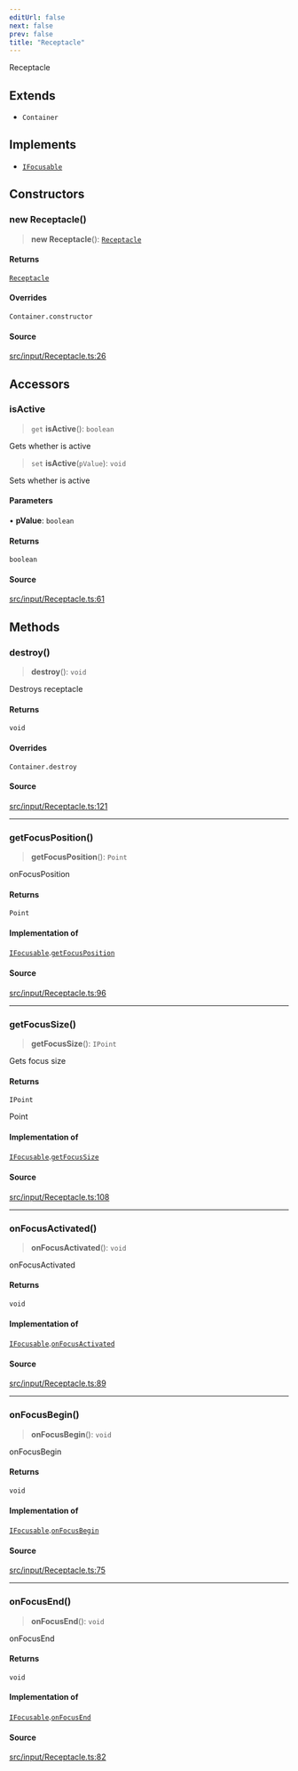 ```yaml
---
editUrl: false
next: false
prev: false
title: "Receptacle"
---
```


Receptacle

## Extends

- `Container`

## Implements

- [`IFocusable`](/api/interfaces/ifocusable/)

## Constructors

### new Receptacle()

> **new Receptacle**(): [`Receptacle`](/api/classes/receptacle/)

#### Returns

[`Receptacle`](/api/classes/receptacle/)

#### Overrides

`Container.constructor`

#### Source

[src/input/Receptacle.ts:26](https://github.com/relishinc/dill-pixel/blob/c79d8e8552aaa0f13a29535c819ae67d025b4669/src/input/Receptacle.ts#L26)

## Accessors

### isActive

> `get` **isActive**(): `boolean`

Gets whether is active

> `set` **isActive**(`pValue`): `void`

Sets whether is active

#### Parameters

• **pValue**: `boolean`

#### Returns

`boolean`

#### Source

[src/input/Receptacle.ts:61](https://github.com/relishinc/dill-pixel/blob/c79d8e8552aaa0f13a29535c819ae67d025b4669/src/input/Receptacle.ts#L61)

## Methods

### destroy()

> **destroy**(): `void`

Destroys receptacle

#### Returns

`void`

#### Overrides

`Container.destroy`

#### Source

[src/input/Receptacle.ts:121](https://github.com/relishinc/dill-pixel/blob/c79d8e8552aaa0f13a29535c819ae67d025b4669/src/input/Receptacle.ts#L121)

***

### getFocusPosition()

> **getFocusPosition**(): `Point`

onFocusPosition

#### Returns

`Point`

#### Implementation of

[`IFocusable`](/api/interfaces/ifocusable/).[`getFocusPosition`](/api/interfaces/ifocusable/#getfocusposition)

#### Source

[src/input/Receptacle.ts:96](https://github.com/relishinc/dill-pixel/blob/c79d8e8552aaa0f13a29535c819ae67d025b4669/src/input/Receptacle.ts#L96)

***

### getFocusSize()

> **getFocusSize**(): `IPoint`

Gets focus size

#### Returns

`IPoint`

Point

#### Implementation of

[`IFocusable`](/api/interfaces/ifocusable/).[`getFocusSize`](/api/interfaces/ifocusable/#getfocussize)

#### Source

[src/input/Receptacle.ts:108](https://github.com/relishinc/dill-pixel/blob/c79d8e8552aaa0f13a29535c819ae67d025b4669/src/input/Receptacle.ts#L108)

***

### onFocusActivated()

> **onFocusActivated**(): `void`

onFocusActivated

#### Returns

`void`

#### Implementation of

[`IFocusable`](/api/interfaces/ifocusable/).[`onFocusActivated`](/api/interfaces/ifocusable/#onfocusactivated)

#### Source

[src/input/Receptacle.ts:89](https://github.com/relishinc/dill-pixel/blob/c79d8e8552aaa0f13a29535c819ae67d025b4669/src/input/Receptacle.ts#L89)

***

### onFocusBegin()

> **onFocusBegin**(): `void`

onFocusBegin

#### Returns

`void`

#### Implementation of

[`IFocusable`](/api/interfaces/ifocusable/).[`onFocusBegin`](/api/interfaces/ifocusable/#onfocusbegin)

#### Source

[src/input/Receptacle.ts:75](https://github.com/relishinc/dill-pixel/blob/c79d8e8552aaa0f13a29535c819ae67d025b4669/src/input/Receptacle.ts#L75)

***

### onFocusEnd()

> **onFocusEnd**(): `void`

onFocusEnd

#### Returns

`void`

#### Implementation of

[`IFocusable`](/api/interfaces/ifocusable/).[`onFocusEnd`](/api/interfaces/ifocusable/#onfocusend)

#### Source

[src/input/Receptacle.ts:82](https://github.com/relishinc/dill-pixel/blob/c79d8e8552aaa0f13a29535c819ae67d025b4669/src/input/Receptacle.ts#L82)
